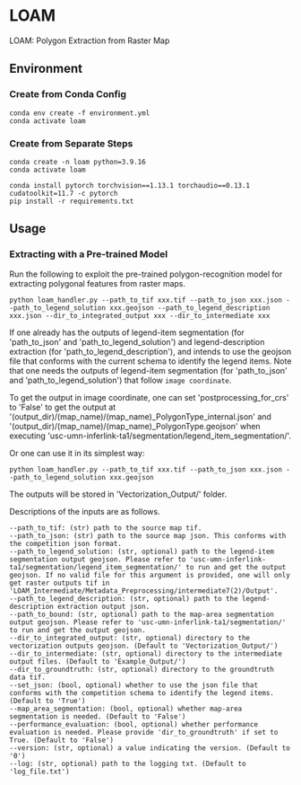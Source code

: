 # LOAM

LOAM: Polygon Extraction from Raster Map


## Environment

### Create from Conda Config

```
conda env create -f environment.yml
conda activate loam
```

### Create from Separate Steps
```
conda create -n loam python=3.9.16
conda activate loam

conda install pytorch torchvision==1.13.1 torchaudio==0.13.1 cudatoolkit=11.7 -c pytorch
pip install -r requirements.txt
```


## Usage

### Extracting with a Pre-trained Model

Run the following to exploit the pre-trained polygon-recognition model for extracting polygonal features from raster maps.

```
python loam_handler.py --path_to_tif xxx.tif --path_to_json xxx.json --path_to_legend_solution xxx.geojson --path_to_legend_description xxx.json --dir_to_integrated_output xxx --dir_to_intermediate xxx
```

If one already has the outputs of legend-item segmentation (for 'path_to_json' and 'path_to_legend_solution') and legend-description extraction (for 'path_to_legend_description'), and intends to use the geojson file that conforms with the current schema to identify the legend items. Note that one needs the outputs of legend-item segmentation (for 'path_to_json' and 'path_to_legend_solution') that follow `image coordinate`.

To get the output in image coordinate, one can set 'postprocessing_for_crs' to 'False' to get the output at '(output_dir)/(map_name)/(map_name)_PolygonType_internal.json' and '(output_dir)/(map_name)/(map_name)_PolygonType.geojson' when executing 'usc-umn-inferlink-ta1/segmentation/legend_item_segmentation/'.

Or one can use it in its simplest way:

```
python loam_handler.py --path_to_tif xxx.tif --path_to_json xxx.json --path_to_legend_solution xxx.geojson
```

The outputs will be stored in 'Vectorization_Output/' folder.


Descriptions of the inputs are as follows.

```
--path_to_tif: (str) path to the source map tif.
--path_to_json: (str) path to the source map json. This conforms with the competition json format.
--path_to_legend_solution: (str, optional) path to the legend-item segmentation output geojson. Please refer to 'usc-umn-inferlink-ta1/segmentation/legend_item_segmentation/' to run and get the output geojson. If no valid file for this argument is provided, one will only get raster outputs tif in 'LOAM_Intermediate/Metadata_Preprocessing/intermediate7(2)/Output'.
--path_to_legend_description: (str, optional) path to the legend-description extraction output json.
--path_to_bound: (str, optional) path to the map-area segmentation output geojson. Please refer to 'usc-umn-inferlink-ta1/segmentation/' to run and get the output geojson.
--dir_to_integrated_output: (str, optional) directory to the vectorization outputs geojson. (Default to 'Vectorization_Output/')
--dir_to_intermediate: (str, optional) directory to the intermediate output files. (Default to 'Example_Output/')
--dir_to_groundtruth: (str, optional) directory to the groundtruth data tif.
--set_json: (bool, optional) whether to use the json file that conforms with the competition schema to identify the legend items. (Default to 'True')
--map_area_segmentation: (bool, optional) whether map-area segmentation is needed. (Default to 'False')
--performance_evaluation: (bool, optional) whether performance evaluation is needed. Please provide 'dir_to_groundtruth' if set to True. (Default to 'False')
--version: (str, optional) a value indicating the version. (Default to '0')
--log: (str, optional) path to the logging txt. (Default to 'log_file.txt')
```

